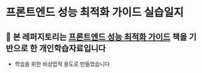 # 프론트엔드 성능 최적화 가이드 실습일지

## 📝 본 레퍼지토리는 [프론트엔드 성능 최적화 가이드](https://www.yes24.com/Product/Goods/115209526) 책을 기반으로 한 개인학습자료입니다 

- 학습을 위한 비상업적 용도로 만들었습니다
